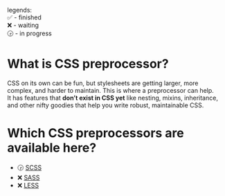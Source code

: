 legends:  
✅ - finished  
❌ - waiting  
🕞 - in progress  

# What is CSS preprocessor?
CSS on its own can be fun, but stylesheets are getting larger, more complex, and harder to maintain. This is where a preprocessor can help.  
It has features that **don’t exist in CSS yet** like nesting, mixins, inheritance, and other nifty goodies that help you write robust, maintainable CSS.

# Which CSS preprocessors are available here?

* 🕞 [SCSS](scss/README.md)
* ❌ [SASS](sass/README.md)
* ❌ [LESS](less/README.md)